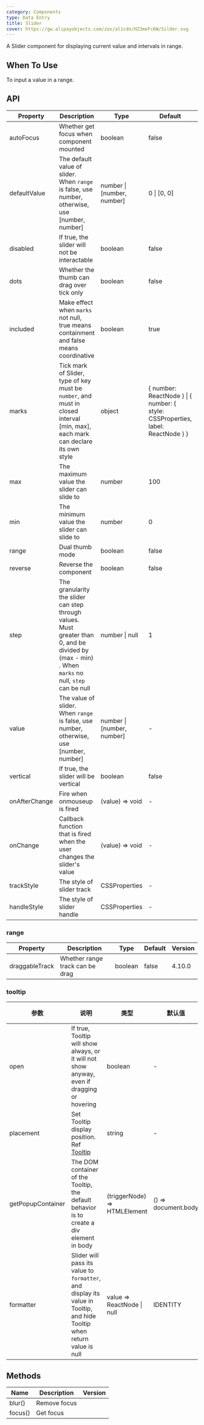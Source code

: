 ```yaml
---
category: Components
type: Data Entry
title: Slider
cover: https://gw.alipayobjects.com/zos/alicdn/HZ3meFc6W/Silder.svg
---
```


A Slider component for displaying current value and intervals in range.

## When To Use

To input a value in a range.

## API

| Property | Description | Type | Default | Version |
| --- | --- | --- | --- | --- |
| autoFocus | Whether get focus when component mounted | boolean | false |  |
| defaultValue | The default value of slider. When `range` is false, use number, otherwise, use \[number, number] | number \| \[number, number] | 0 \| \[0, 0] |  |
| disabled | If true, the slider will not be interactable | boolean | false |  |
| dots | Whether the thumb can drag over tick only | boolean | false |  |
| included | Make effect when `marks` not null, true means containment and false means coordinative | boolean | true |  |
| marks | Tick mark of Slider, type of key must be `number`, and must in closed interval \[min, max], each mark can declare its own style | object | { number: ReactNode } \| { number: { style: CSSProperties, label: ReactNode } } |  |
| max | The maximum value the slider can slide to | number | 100 |  |
| min | The minimum value the slider can slide to | number | 0 |  |
| range | Dual thumb mode | boolean | false |  |
| reverse | Reverse the component | boolean | false |  |
| step | The granularity the slider can step through values. Must greater than 0, and be divided by (max - min) . When `marks` no null, `step` can be null | number \| null | 1 |  |
| value | The value of slider. When `range` is false, use number, otherwise, use \[number, number] | number \| \[number, number] | - |  |
| vertical | If true, the slider will be vertical | boolean | false |  |
| onAfterChange | Fire when onmouseup is fired | (value) => void | - |  |
| onChange | Callback function that is fired when the user changes the slider's value | (value) => void | - |  |
| trackStyle | The style of slider track | CSSProperties | - |  |
| handleStyle | The style of slider handle | CSSProperties | - |  |

### range

| Property       | Description                     | Type    | Default | Version |
| -------------- | ------------------------------- | ------- | ------- | ------- |
| draggableTrack | Whether range track can be drag | boolean | false   | 4.10.0  |

### tooltip

| 参数 | 说明 | 类型 | 默认值 | 版本 |
| --- | --- | --- | --- | --- |
| open | If true, Tooltip will show always, or it will not show anyway, even if dragging or hovering | boolean | - |  |
| placement | Set Tooltip display position. Ref [Tooltip](/components/tooltip/) | string | - |  |
| getPopupContainer | The DOM container of the Tooltip, the default behavior is to create a div element in body | (triggerNode) => HTMLElement | () => document.body |  |
| formatter | Slider will pass its value to `formatter`, and display its value in Tooltip, and hide Tooltip when return value is null | value => ReactNode \| null | IDENTITY |  |

## Methods

| Name    | Description  | Version |
| ------- | ------------ | ------- |
| blur()  | Remove focus |         |
| focus() | Get focus    |         |
